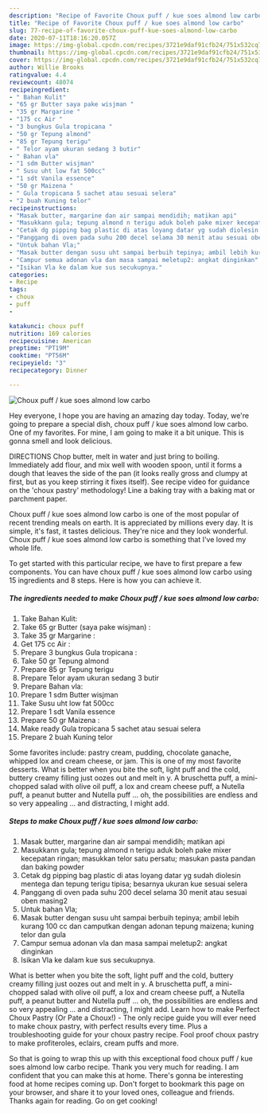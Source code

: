 ```yaml
---
description: "Recipe of Favorite Choux puff / kue soes almond low carbo"
title: "Recipe of Favorite Choux puff / kue soes almond low carbo"
slug: 77-recipe-of-favorite-choux-puff-kue-soes-almond-low-carbo
date: 2020-07-11T18:16:20.057Z
image: https://img-global.cpcdn.com/recipes/3721e9daf91cfb24/751x532cq70/choux-puff-kue-soes-almond-low-carbo-foto-resep-utama.jpg
thumbnail: https://img-global.cpcdn.com/recipes/3721e9daf91cfb24/751x532cq70/choux-puff-kue-soes-almond-low-carbo-foto-resep-utama.jpg
cover: https://img-global.cpcdn.com/recipes/3721e9daf91cfb24/751x532cq70/choux-puff-kue-soes-almond-low-carbo-foto-resep-utama.jpg
author: Willie Brooks
ratingvalue: 4.4
reviewcount: 48074
recipeingredient:
- " Bahan Kulit"
- "65 gr Butter saya pake wisjman "
- "35 gr Margarine "
- "175 cc Air "
- "3 bungkus Gula tropicana "
- "50 gr Tepung almond"
- "85 gr Tepung terigu"
- " Telor ayam ukuran sedang 3 butir"
- " Bahan vla"
- "1 sdm Butter wisjman"
- " Susu uht low fat 500cc"
- "1 sdt Vanila essence"
- "50 gr Maizena "
- " Gula tropicana 5 sachet atau sesuai selera"
- "2 buah Kuning telor"
recipeinstructions:
- "Masak butter, margarine dan air sampai mendidih; matikan api"
- "Masukkann gula; tepung almond n terigu aduk boleh pake mixer kecepatan ringan; masukkan telor satu persatu; masukan pasta pandan dan baking powder"
- "Cetak dg pipping bag plastic di atas loyang datar yg sudah diolesin mentega dan tepung terigu tipisa; besarnya ukuran kue sesuai selera"
- "Panggang di oven pada suhu 200 decel selama 30 menit atau sesuai oben masing2"
- "Untuk bahan Vla;"
- "Masak butter dengan susu uht sampai berbuih tepinya; ambil lebih kurang 100 cc dan camputkan dengan adonan tepung maizena; kuning telor dan gula"
- "Campur semua adonan vla dan masa sampai meletup2: angkat dinginkan"
- "Isikan Vla ke dalam kue sus secukupnya."
categories:
- Recipe
tags:
- choux
- puff
- 

katakunci: choux puff  
nutrition: 169 calories
recipecuisine: American
preptime: "PT19M"
cooktime: "PT56M"
recipeyield: "3"
recipecategory: Dinner

---
```



![Choux puff / kue soes almond low carbo](https://img-global.cpcdn.com/recipes/3721e9daf91cfb24/751x532cq70/choux-puff-kue-soes-almond-low-carbo-foto-resep-utama.jpg)

Hey everyone, I hope you are having an amazing day today. Today, we're going to prepare a special dish, choux puff / kue soes almond low carbo. One of my favorites. For mine, I am going to make it a bit unique. This is gonna smell and look delicious.

DIRECTIONS Chop butter, melt in water and just bring to boiling. Immediately add flour, and mix well with wooden spoon, until it forms a dough that leaves the side of the pan (it looks really gross and clumpy at first, but as you keep stirring it fixes itself). See recipe video for guidance on the &#39;choux pastry&#39; methodology! Line a baking tray with a baking mat or parchment paper.

Choux puff / kue soes almond low carbo is one of the most popular of recent trending meals on earth. It is appreciated by millions every day. It is simple, it's fast, it tastes delicious. They're nice and they look wonderful. Choux puff / kue soes almond low carbo is something that I've loved my whole life.


To get started with this particular recipe, we have to first prepare a few components. You can have choux puff / kue soes almond low carbo using 15 ingredients and 8 steps. Here is how you can achieve it.

<!--inarticleads1-->

##### The ingredients needed to make Choux puff / kue soes almond low carbo:

1. Take  Bahan Kulit:
1. Take 65 gr Butter (saya pake wisjman) :
1. Take 35 gr Margarine :
1. Get 175 cc Air :
1. Prepare 3 bungkus Gula tropicana :
1. Take 50 gr Tepung almond
1. Prepare 85 gr Tepung terigu
1. Prepare  Telor ayam ukuran sedang 3 butir
1. Prepare  Bahan vla:
1. Prepare 1 sdm Butter wisjman
1. Take  Susu uht low fat 500cc
1. Prepare 1 sdt Vanila essence
1. Prepare 50 gr Maizena :
1. Make ready  Gula tropicana 5 sachet atau sesuai selera
1. Prepare 2 buah Kuning telor


Some favorites include: pastry cream, pudding, chocolate ganache, whipped lox and cream cheese, or jam. This is one of my most favorite desserts. What is better when you bite the soft, light puff and the cold, buttery creamy filling just oozes out and melt in y. A bruschetta puff, a mini-chopped salad with olive oil puff, a lox and cream cheese puff, a Nutella puff, a peanut butter and Nutella puff … oh, the possibilities are endless and so very appealing … and distracting, I might add. 

<!--inarticleads2-->

##### Steps to make Choux puff / kue soes almond low carbo:

1. Masak butter, margarine dan air sampai mendidih; matikan api
1. Masukkann gula; tepung almond n terigu aduk boleh pake mixer kecepatan ringan; masukkan telor satu persatu; masukan pasta pandan dan baking powder
1. Cetak dg pipping bag plastic di atas loyang datar yg sudah diolesin mentega dan tepung terigu tipisa; besarnya ukuran kue sesuai selera
1. Panggang di oven pada suhu 200 decel selama 30 menit atau sesuai oben masing2
1. Untuk bahan Vla;
1. Masak butter dengan susu uht sampai berbuih tepinya; ambil lebih kurang 100 cc dan camputkan dengan adonan tepung maizena; kuning telor dan gula
1. Campur semua adonan vla dan masa sampai meletup2: angkat dinginkan
1. Isikan Vla ke dalam kue sus secukupnya.


What is better when you bite the soft, light puff and the cold, buttery creamy filling just oozes out and melt in y. A bruschetta puff, a mini-chopped salad with olive oil puff, a lox and cream cheese puff, a Nutella puff, a peanut butter and Nutella puff … oh, the possibilities are endless and so very appealing … and distracting, I might add. Learn how to make Perfect Choux Pastry (Or Pate a Choux!) - The only recipe guide you will ever need to make choux pastry, with perfect results every time. Plus a troubleshooting guide for your choux pastry recipe. Fool proof choux pastry to make profiteroles, eclairs, cream puffs and more. 

So that is going to wrap this up with this exceptional food choux puff / kue soes almond low carbo recipe. Thank you very much for reading. I am confident that you can make this at home. There's gonna be interesting food at home recipes coming up. Don't forget to bookmark this page on your browser, and share it to your loved ones, colleague and friends. Thanks again for reading. Go on get cooking!
